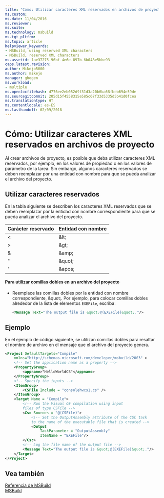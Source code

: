 ```yaml
---
title: "Cómo: Utilizar caracteres XML reservados en archivos de proyecto | Microsoft Docs"
ms.custom: 
ms.date: 11/04/2016
ms.reviewer: 
ms.suite: 
ms.technology: msbuild
ms.tgt_pltfrm: 
ms.topic: article
helpviewer_keywords:
- MSBuild, using reserved XML characters
- MSBuild, reserved XML characters
ms.assetid: 1ae37275-96bf-4e6e-897b-6b048e5bbe93
caps.latest.revision: 
author: Mikejo5000
ms.author: mikejo
manager: ghogen
ms.workload:
- multiple
ms.openlocfilehash: d776ee2eb052d9f31d3a20b6ba68fbeb694e59de
ms.sourcegitcommit: 205d15f4558315e585c67f33d5335d5b41d0fcea
ms.translationtype: HT
ms.contentlocale: es-ES
ms.lasthandoff: 02/09/2018
---
```

# <a name="how-to-use-reserved-xml-characters-in-project-files"></a>Cómo: Utilizar caracteres XML reservados en archivos de proyecto
Al crear archivos de proyecto, es posible que deba utilizar caracteres XML reservados, por ejemplo, en los valores de propiedad o en los valores de parámetro de la tarea. Sin embargo, algunos caracteres reservados se deben reemplazar por una entidad con nombre para que se pueda analizar el archivo del proyecto.  
  
## <a name="using-reserved-characters"></a>Utilizar caracteres reservados  
 En la tabla siguiente se describen los caracteres XML reservados que se deben reemplazar por la entidad con nombre correspondiente para que se pueda analizar el archivo del proyecto.  
  
|Carácter reservado|Entidad con nombre|  
|------------------------|------------------|  
|\<|&amp;lt;|  
|>|&amp;gt;|  
|&|&amp;amp;|  
|"|&amp;quot;|  
|'|&amp;apos;|  
  
#### <a name="to-use-double-quotes-in-a-project-file"></a>Para utilizar comillas dobles en un archivo del proyecto  
  
-   Reemplace las comillas dobles por la entidad con nombre correspondiente, &amp;quot;. Por ejemplo, para colocar comillas dobles alrededor de la lista de elementos `EXEFile`, escriba:  
  
    ```xml  
    <Message Text="The output file is &quot;@(EXEFile)&quot;."/>  
    ```  
  
## <a name="example"></a>Ejemplo  
 En el ejemplo de código siguiente, se utilizan comillas dobles para resaltar el nombre de archivo en el mensaje que el archivo del proyecto genera.  
  
```xml  
<Project DefaultTargets="Compile"  
    xmlns="http://schemas.microsoft.com/developer/msbuild/2003" >  
    <!-- Set the application name as a property -->  
    <PropertyGroup>  
        <appname>"HelloWorldCS"</appname>  
    </PropertyGroup>  
    <!-- Specify the inputs -->  
    <ItemGroup>  
        <CSFile Include = "consolehwcs1.cs" />  
    </ItemGroup>  
    <Target Name = "Compile">  
        <!-- Run the Visual C# compilation using input  
        files of type CSFile -->  
        <Csc Sources = "@(CSFile)">  
            <!-- Set the OutputAssembly attribute of the CSC task  
            to the name of the executable file that is created -->  
            <Output  
                TaskParameter = "OutputAssembly"  
                ItemName = "EXEFile"/>  
        </Csc>  
        <!-- Log the file name of the output file -->  
        <Message Text="The output file is &quot;@(EXEFile)&quot;."/>  
    </Target>  
</Project>  
```  
  
## <a name="see-also"></a>Vea también  
 [Referencia de MSBuild](../msbuild/msbuild-reference.md)    
 [MSBuild](../msbuild/msbuild.md)    
